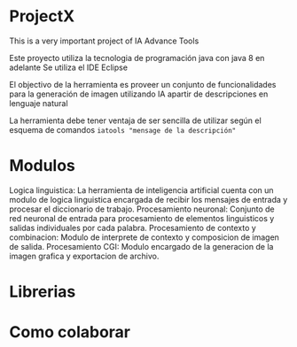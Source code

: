 # ProjectX
This is a very important project of IA Advance Tools

Este proyecto utiliza la tecnologia de programación java con java 8 en adelante
Se utiliza el IDE Eclipse

El objectivo de la herramienta es proveer un conjunto de funcionalidades para la generación de imagen utilizando IA apartir de 
descripciones en lenguaje natural

La herramienta debe tener ventaja de ser sencilla de utilizar según el esquema de comandos 
`iatools "mensage de la descripción"`

# Modulos
Logica linguistica: La herramienta de inteligencia artificial cuenta con un modulo de logica linguistica encargada de recibir los mensajes de entrada y procesar el diccionario de trabajo.
Procesamiento neuronal: Conjunto de red neuronal de entrada para procesamiento de elementos linguisticos y salidas individuales por cada palabra.
Procesamiento de contexto y combinacion: Modulo de interprete de contexto y composicion de imagen de salida.
Procesamiento CGI: Modulo encargado de la generacion de la imagen grafica y exportacion de archivo.

# Librerias


# Como colaborar
